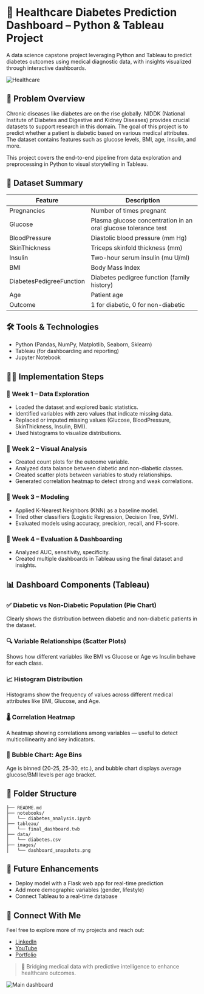 # 🏥 Healthcare Diabetes Prediction Dashboard – Python & Tableau Project

A data science capstone project leveraging Python and Tableau to predict diabetes outcomes using medical diagnostic data, with insights visualized through interactive dashboards.


![Healthcare](https://user-images.githubusercontent.com/122566558/212751550-1a726966-f0c3-41fd-a999-c617bf8db082.png)


## 🧠 Problem Overview

Chronic diseases like diabetes are on the rise globally. NIDDK (National Institute of Diabetes and Digestive and Kidney Diseases) provides crucial datasets to support research in this domain. The goal of this project is to predict whether a patient is diabetic based on various medical attributes. The dataset contains features such as glucose levels, BMI, age, insulin, and more. 

This project covers the end-to-end pipeline from data exploration and preprocessing in Python to visual storytelling in Tableau.


## 📁 Dataset Summary

| Feature                  | Description                                                    |
|--------------------------|----------------------------------------------------------------|
| Pregnancies              | Number of times pregnant                                       |
| Glucose                  | Plasma glucose concentration in an oral glucose tolerance test |
| BloodPressure            | Diastolic blood pressure (mm Hg)                              |
| SkinThickness            | Triceps skinfold thickness (mm)                               |
| Insulin                  | Two-hour serum insulin (mu U/ml)                              |
| BMI                      | Body Mass Index                                               |
| DiabetesPedigreeFunction| Diabetes pedigree function (family history)                   |
| Age                      | Patient age                                                   |
| Outcome                  | 1 for diabetic, 0 for non-diabetic                            |



## 🛠️ Tools & Technologies

- Python (Pandas, NumPy, Matplotlib, Seaborn, Sklearn)
- Tableau (for dashboarding and reporting)
- Jupyter Notebook



## 🚶‍♂️ Implementation Steps

### 🔹 Week 1 – Data Exploration
- Loaded the dataset and explored basic statistics.
- Identified variables with zero values that indicate missing data.
- Replaced or imputed missing values (Glucose, BloodPressure, SkinThickness, Insulin, BMI).
- Used histograms to visualize distributions.

### 🔹 Week 2 – Visual Analysis
- Created count plots for the outcome variable.
- Analyzed data balance between diabetic and non-diabetic classes.
- Created scatter plots between variables to study relationships.
- Generated correlation heatmap to detect strong and weak correlations.

### 🔹 Week 3 – Modeling
- Applied K-Nearest Neighbors (KNN) as a baseline model.
- Tried other classifiers (Logistic Regression, Decision Tree, SVM).
- Evaluated models using accuracy, precision, recall, and F1-score.

### 🔹 Week 4 – Evaluation & Dashboarding
- Analyzed AUC, sensitivity, specificity.
- Created multiple dashboards in Tableau using the final dataset and insights.



## 📊 Dashboard Components (Tableau)

### ✅ Diabetic vs Non-Diabetic Population (Pie Chart)
Clearly shows the distribution between diabetic and non-diabetic patients in the dataset.

### 🔍 Variable Relationships (Scatter Plots)
Shows how different variables like BMI vs Glucose or Age vs Insulin behave for each class.

### 📈 Histogram Distribution
Histograms show the frequency of values across different medical attributes like BMI, Glucose, and Age.

### 🌡️ Correlation Heatmap
A heatmap showing correlations among variables — useful to detect multicollinearity and key indicators.

### 🔘 Bubble Chart: Age Bins
Age is binned (20-25, 25-30, etc.), and bubble chart displays average glucose/BMI levels per age bracket.



## 📁 Folder Structure
```
├── README.md
├── notebooks/
│   └── diabetes_analysis.ipynb
├── tableau/
│   └── final_dashboard.twb
├── data/
│   └── diabetes.csv
├── images/
│   └── dashboard_snapshots.png
```



## 🔮 Future Enhancements
- Deploy model with a Flask web app for real-time prediction
- Add more demographic variables (gender, lifestyle)
- Connect Tableau to a real-time database





## 🔗 Connect With Me  
Feel free to explore more of my projects and reach out:  
- [LinkedIn](https://www.linkedin.com/in/narendrasingh1402)
- [YouTube](https://www.youtube.com/@Analyst_Hive)  
- [Portfolio](https://narendra1402.github.io/)


> 🧬 Bridging medical data with predictive intelligence to enhance healthcare outcomes.

![Main dashboard](https://user-images.githubusercontent.com/122566558/212751619-706e6beb-4ed4-4a01-8041-b7d058f4e61d.png)

